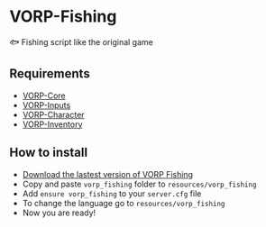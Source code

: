 # VORP-Fishing
🐟 Fishing script like the original game

## Requirements
- [VORP-Core](https://github.com/VORPCORE/VORP-Core/releases)
- [VORP-Inputs](https://github.com/VORPCORE/VORP-Inputs/releases)
- [VORP-Character](https://github.com/VORPCORE/VORP-Character/releases)
- [VORP-Inventory](https://github.com/VORPCORE/VORP-Inventory/releases)

## How to install
* [Download the lastest version of VORP Fishing](https://github.com/VORPCORE/VORP-Fishing/releases)
* Copy and paste ```vorp_fishing``` folder to ```resources/vorp_fishing```
* Add ```ensure vorp_fishing``` to your ```server.cfg``` file
* To change the language go to ```resources/vorp_fishing```
* Now you are ready!

